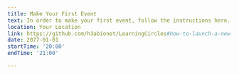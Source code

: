 ```yaml
---
title: Make Your First Event
text: In order to make your first event, follow the instructions here.
location: Your Location
link: https://github.com/h3abionet/LearningCircles#how-to-launch-a-new-event
date: 2077-01-01
startTime: '20:00'
endTime: '21:00'

---
```

